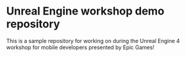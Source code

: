 # Unreal Engine workshop demo repository
This is a sample repository for working on during the Unreal Engine 4 workshop for mobile developers presented by Epic Games!
